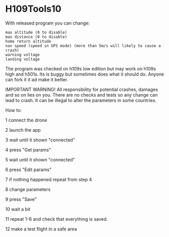 # H109Tools10
With released program you can change:

    max altitude (0 to disable)
    max distance (0 to disable)
    home return altitude
    nav speed (speed in GPS mode) (more than 5m/s will likely to cause a crash)
    warning voltage
    landing voltage

The program was checked on h109s low edition but may work on h109s high and h501s.
Its is buggy but sometimes does what it should do. Anyone can fork it it ad make it better.

IMPORTANT WARNING!
All responsibility for potential crashes, damages and so on lies on you.
There are no checks and tests so any change can lead to crash.
It can be illegal to alter the parameters in some countries.

How to:

1 connect the drone

2 launch the app

3 wait until it shown "connected"

4 press "Get params"

5 wait until it shown "connected"

6 press "Edit params"

7 if nothing happened repeat from step 4

8 change parameters

9 press "Save"

10 wait a bit

11 repeat 1-6 and check that everything is saved.

12 make a test flight in a safe area

